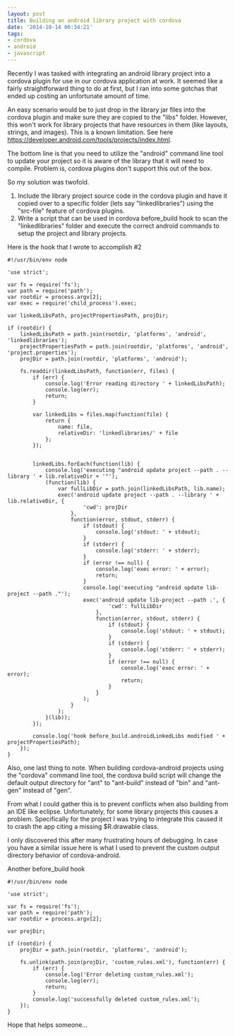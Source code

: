 ```yaml
---
layout: post
title: Building an android library project with cordova
date: '2014-10-14 00:34:21'
tags:
- cordova
- android
- javascript
---
```


Recently I was tasked with integrating an android library project into a cordova plugin for use in our cordova application at work.  It seemed like a fairly straightforward thing to do at first, but I ran into some gotchas that ended up costing an unfortunate amount of time.

An easy scenario would be to just drop in the library jar files into the cordova plugin and make sure they are copied to the "libs" folder.  However, this won't work for library projects that have resources in them (like layouts, strings, and images).  This is a known limitation.  See here https://developer.android.com/tools/projects/index.html.

The bottom line is that you need to utilize the "android" command line tool to update your project so it is aware of the library that it will need to compile.  Problem is, cordova plugins don't support this out of the box.

So my solution was twofold.
1.  Include the library project source code in the cordova plugin and have it copied over to a specific folder (lets say "linkedlibraries") using the "src-file" feature of cordova plugins.
2.  Write a script that can be used in cordova before_build hook to scan the "linkedlibraries" folder and execute the correct android commands to setup the project and library projects.

Here is the hook that I wrote to accomplish #2

    #!/usr/bin/env node
    
    'use strict';
    
    var fs = require('fs');
    var path = require('path');
    var rootdir = process.argv[2];
    var exec = require('child_process').exec;
    
    var linkedLibsPath, projectPropertiesPath, projDir;
    
    if (rootdir) {
        linkedLibsPath = path.join(rootdir, 'platforms', 'android', 'linkedlibraries');
        projectPropertiesPath = path.join(rootdir, 'platforms', 'android', 'project.properties');
        projDir = path.join(rootdir, 'platforms', 'android');
    
        fs.readdir(linkedLibsPath, function(err, files) {
            if (err) {
                console.log('Error reading directory ' + linkedLibsPath);
                console.log(err);
                return;
            }
    
            var linkedLibs = files.map(function(file) {
                return {
                    name: file,
                    relativeDir: 'linkedlibraries/' + file
                };
            });
    
    
            linkedLibs.forEach(function(lib) {
                console.log('executing "android update project --path . --library ' + lib.relativeDir + '"');
                (function(lib) {
                    var fullLibDir = path.join(linkedLibsPath, lib.name);
                    exec('android update project --path . --library ' + lib.relativeDir, {
                            'cwd': projDir
                        },
                        function(error, stdout, stderr) {
                            if (stdout) {
                                console.log('stdout: ' + stdout);
                            }
                            if (stderr) {
                                console.log('stderr: ' + stderr);
                            }
                            if (error !== null) {
                                console.log('exec error: ' + error);
                                return;
                            }
                            console.log('executing "android update lib-project --path ."');
                            exec('android update lib-project --path .', {
                                    'cwd': fullLibDir
                                },
                                function(error, stdout, stderr) {
                                    if (stdout) {
                                        console.log('stdout: ' + stdout);
                                    }
                                    if (stderr) {
                                        console.log('stderr: ' + stderr);
                                    }
                                    if (error !== null) {
                                        console.log('exec error: ' + error);
                                        return;
                                    }
                                }
                            );
                        }
                    );
                }(lib));
            });
    
            console.log('hook before_build.androidLinkedLibs modified ' + projectPropertiesPath);
        });
    }

Also, one last thing to note. When building cordova-android projects using the "cordova" command line tool, the cordova build script will change the default output directory for "ant" to "ant-build" instead of "bin" and "ant-gen" instead of "gen".  

From what I could gather this is to prevent conflicts when also building from an IDE like eclipse.  Unfortunately, for some library projects this causes a problem.  Specifically for the project I was trying to integrate this caused it to crash the app citing a missing $R.drawable class.

I only discovered this after many frustrating hours of debugging.  In case you have a similar issue here is what I used to prevent the custom output directory behavior of cordova-android.

Another before_build hook

    #!/usr/bin/env node
    
    'use strict';
    
    var fs = require('fs');
    var path = require('path');
    var rootdir = process.argv[2];
    
    var projDir;
    
    if (rootdir) {
        projDir = path.join(rootdir, 'platforms', 'android');
    
        fs.unlink(path.join(projDir, 'custom_rules.xml'), function(err) {
            if (err) {
                console.log('Error deleting custom_rules.xml');
                console.log(err);
                return;
            }
            console.log('successfully deleted custom_rules.xml');
        });
    }


Hope that helps someone...
